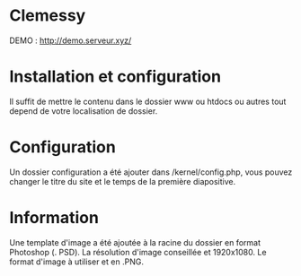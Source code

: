 # Clemessy
DEMO :
http://demo.serveur.xyz/
# Installation et configuration
Il suffit de mettre le contenu dans le dossier www ou htdocs ou autres tout depend de votre localisation de dossier.

# Configuration
Un dossier configuration a été ajouter dans /kernel/config.php, vous pouvez changer le titre du site et le temps de la première diapositive.

# Information
Une template d'image a été ajoutée à la racine du dossier en format Photoshop (. PSD).
La résolution d'image conseillée et 1920x1080.
Le format d'image à utiliser et en .PNG.
